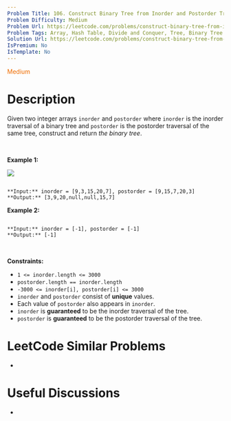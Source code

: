```yaml
---
Problem Title: 106. Construct Binary Tree from Inorder and Postorder Traversal
Problem Difficulty: Medium
Problem Url: https://leetcode.com/problems/construct-binary-tree-from-inorder-and-postorder-traversal/
Problem Tags: Array, Hash Table, Divide and Conquer, Tree, Binary Tree
Solution Url: https://leetcode.com/problems/construct-binary-tree-from-inorder-and-postorder-traversal/solution/
IsPremium: No
IsTemplate: No
---
```


<span style="color: rgb(239, 108, 0);">Medium</span>

# Description

Given two integer arrays `inorder` and `postorder` where `inorder` is the inorder traversal of a binary tree and `postorder` is the postorder traversal of the same tree, construct and return *the binary tree*.


 


**Example 1:**


![](https://assets.leetcode.com/uploads/2021/02/19/tree.jpg)

```

**Input:** inorder = [9,3,15,20,7], postorder = [9,15,7,20,3]
**Output:** [3,9,20,null,null,15,7]

```

**Example 2:**



```

**Input:** inorder = [-1], postorder = [-1]
**Output:** [-1]

```

 


**Constraints:**


* `1 <= inorder.length <= 3000`
* `postorder.length == inorder.length`
* `-3000 <= inorder[i], postorder[i] <= 3000`
* `inorder` and `postorder` consist of **unique** values.
* Each value of `postorder` also appears in `inorder`.
* `inorder` is **guaranteed** to be the inorder traversal of the tree.
* `postorder` is **guaranteed** to be the postorder traversal of the tree.




# LeetCode Similar Problems

- []()

# Useful Discussions

- []()
